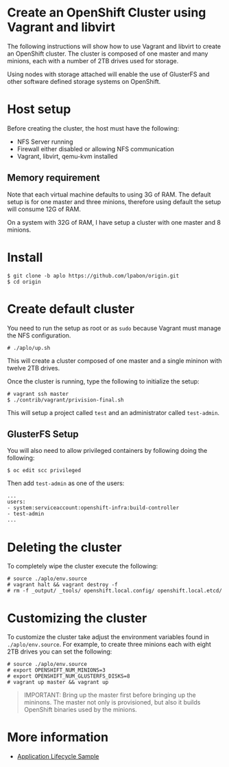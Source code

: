 # Create an OpenShift Cluster using Vagrant and libvirt
The following instructions will show how to use Vagrant and libvirt to create
an OpenShift cluster.  The cluster is composed of one master and many minions,
each with a number of 2TB drives used for storage.

Using nodes with storage attached will enable the use of GlusterFS and other
software defined storage systems on OpenShift.

# Host setup
Before creating the cluster, the host must have the following:

* NFS Server running
* Firewall either disabled or allowing NFS communication
* Vagrant, libvirt, qemu-kvm installed

## Memory requirement
Note that each virtual machine defaults to using 3G of RAM.  The default setup
is for one master and three minions, therefore using default the setup will consume
12G of RAM.

On a system with 32G of RAM, I have setup a cluster with one master and 8
minions.

# Install

```
$ git clone -b aplo https://github.com/lpabon/origin.git
$ cd origin
```

# Create default cluster
You need to run the setup as root or as `sudo` because Vagrant must manage the
NFS configuration.

```
# ./aplo/up.sh
```

This will create a cluster composed of one master and a single mininon with
twelve 2TB drives.

Once the cluster is running, type the following to initialize the setup:

```
# vagrant ssh master
$ ./contrib/vagrant/privision-final.sh
```

This will setup a project called `test` and an administrator called `test-admin`.

## GlusterFS Setup

You will also need to allow privileged containers by following doing the following:

```
$ oc edit scc privileged
```

Then add `test-admin` as one of the users:

```
...
users:
- system:serviceaccount:openshift-infra:build-controller
- test-admin 
...
```

# Deleting the cluster
To completely wipe the cluster execute the following:

```
# source ./aplo/env.source
# vagrant halt && vagrant destroy -f
# rm -f _output/ _tools/ openshift.local.config/ openshift.local.etcd/
```

# Customizing the cluster
To customize the cluster take adjust the environment variables found
in `./aplo/env.source`.  For example, to create three minions each with eight
2TB drives you can set the following:

```
# source ./aplo/env.source
# export OPENSHIFT_NUM_MINIONS=3
# export OPENSHIFT_NUM_GLUSTERFS_DISKS=8
# vagrant up master && vagrant up
```

>IMPORTANT: Bring up the master first before bringing up the mininons.  The
master not only is provisioned, but also it builds OpenShift binaries used
by the minions.

# More information

* [Application Lifecycle Sample](https://github.com/openshift/origin/blob/master/examples/sample-app/README.md)
